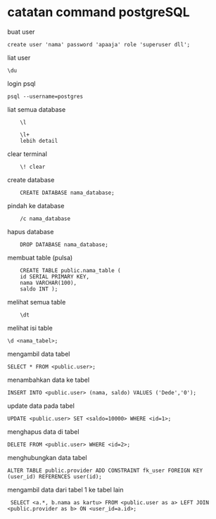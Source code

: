 # catatan command postgreSQL

buat user 
```
create user 'nama' password 'apaaja' role 'superuser dll';
```
liat user
```
\du
```
login psql 
```
psql --username=postgres
```

liat semua database
```psql
    \l

    \l+
    lebih detail
```
clear terminal
```psql
    \! clear
```

create database
```psql
    CREATE DATABASE nama_database;
```

pindah ke database
```psql
    /c nama_database
```

hapus database
```psql
    DROP DATABASE nama_database;
```

membuat table (pulsa)
```
    CREATE TABLE public.nama_table (
    id SERIAL PRIMARY KEY,
    nama VARCHAR(100),
    saldo INT );
```

melihat semua table
```
    \dt
```

melihat isi table
```
\d <nama_tabel>;
```

mengambil data tabel
```
SELECT * FROM <public.user>;
```

menambahkan data ke tabel
```
INSERT INTO <public.user> (nama, saldo) VALUES ('Dede','0');
```

update data pada tabel
```
UPDATE <public.user> SET <saldo=10000> WHERE <id=1>;
```

menghapus data di tabel
```
DELETE FROM <public.user> WHERE <id=2>;
```

menghubungkan data tabel
```
ALTER TABLE public.provider ADD CONSTRAINT fk_user FOREIGN KEY (user_id) REFERENCES user(id);
```

mengambil data dari tabel 1 ke tabel lain
```
 SELECT <a.*, b.nama as kartu> FROM <public.user as a> LEFT JOIN <public.provider as b> ON <user_id=a.id>;
```